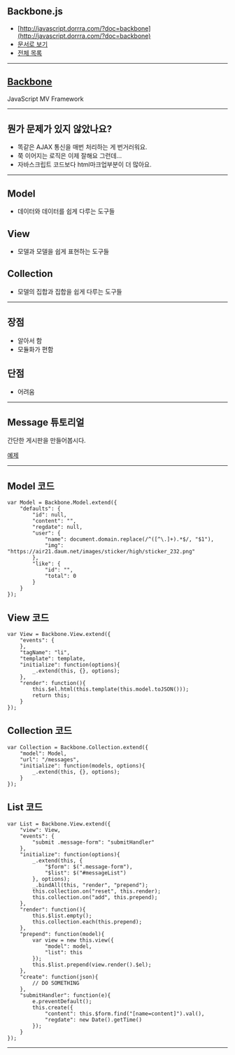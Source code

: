 ## Backbone.js

* [http://javascript.dorrra.com/?doc=backbone](http://javascript.dorrra.com/?doc=backbone)
* [문서로 보기](https://github.com/niceaji/javascript-study/blob/gh-pages/doc/backbone.md)
* [전체 목록](http://javascript.dorrra.com)

***

## [Backbone](http://documentcloud.github.com/backbone/)

JavaScript MV Framework

***

## 뭔가 문제가 있지 않았나요?

* 똑같은 AJAX 통신을 매번 처리하는 게 번거러워요.
* 쭉 이어지는 로직은 이제 잘해요 그런데...
* 자바스크립트 코드보다 html마크업부분이 더 많아요.

***

## Model

* 데이터와 데이터를 쉽게 다루는 도구들

## View

* 모델과 모델을 쉽게 표현하는 도구들

## Collection

* 모델의 집합과 집합을 쉽게 다루는 도구들

***

## 장점

* 알아서 함
* 모듈화가 편함

## 단점

* 어려움

***

## Message 튜토리얼

간단한 게시판을 만들어봅시다.

[예제](http://jsfiddle.net/yakulten/sqemS/1/)

***

## Model 코드
	var Model = Backbone.Model.extend({
		"defaults": {
			"id": null,
			"content": "",
			"regdate": null,
			"user": {
				"name": document.domain.replace(/^([^\.]+).*$/, "$1"),
				"img": "https://air21.daum.net/images/sticker/high/sticker_232.png"
			},
			"like": {
				"id": "",
				"total": 0
			}
		}
	});

## View 코드
	var View = Backbone.View.extend({
		"events": {
		},
		"tagName": "li",
		"template": template,
		"initialize": function(options){
			_.extend(this, {}, options);
		},
		"render": function(){
			this.$el.html(this.template(this.model.toJSON()));
			return this;
		}
	});

## Collection 코드
	var Collection = Backbone.Collection.extend({
		"model": Model,
		"url": "/messages",
		"initialize": function(models, options){
			_.extend(this, {}, options);
		}
	});

## List 코드
	var List = Backbone.View.extend({
		"view": View,
		"events": {
			"submit .message-form": "submitHandler"
		},
		"initialize": function(options){
			_.extend(this, {
				"$form": $(".message-form"),
				"$list": $("#messageList")
			}, options);
			_.bindAll(this, "render", "prepend");
			this.collection.on("reset", this.render);
			this.collection.on("add", this.prepend);
		},
		"render": function(){
			this.$list.empty();
			this.collection.each(this.prepend);
		},
		"prepend": function(model){
			var view = new this.view({
				"model": model,
				"list": this
			});
			this.$list.prepend(view.render().$el);
		},
		"create": function(json){
			// DO SOMETHING
		},
		"submitHandler": function(e){
			e.preventDefault();
			this.create({
				"content": this.$form.find("[name=content]").val(),
				"regdate": new Date().getTime()
			});
		}
	});

***







